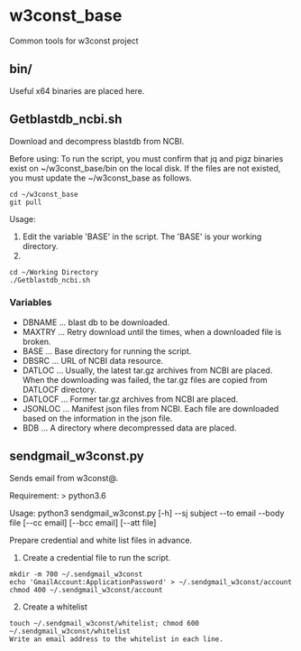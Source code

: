 # w3const_base
Common tools for w3const project

## bin/
Useful x64 binaries are placed here.

## Getblastdb_ncbi.sh
Download and decompress blastdb from NCBI.

Before using:
To run the script, you must confirm that jq and pigz binaries exist on ~/w3const_base/bin on the local disk. If the files are not existed, you must update the ~/w3const_base as follows.
~~~
cd ~/w3const_base
git pull
~~~

Usage:

1. Edit the variable 'BASE' in the script. The 'BASE' is your working directory.
2. 
~~~
cd ~/Working Directory
./Getblastdb_ncbi.sh
~~~

### Variables
* DBNAME ... blast db to be downloaded.
* MAXTRY ... Retry download until the times, when a downloaded file is broken.
* BASE ... Base directory for running the script.
* DBSRC ... URL of NCBI data resource.
* DATLOC ... Usually, the latest tar.gz archives from NCBI are placed. When the downloading was failed, the tar.gz files are copied from DATLOCF directory.
* DATLOCF ... Former tar.gz archives from NCBI are placed.
* JSONLOC ... Manifest json files from NCBI. Each file are downloaded based on the information in the json file.
* BDB ... A directory where decompressed data are placed.

## sendgmail_w3const.py
Sends email from w3const@.

Requirement: > python3.6

Usage:
python3 sendgmail_w3const.py [-h] --sj subject --to email --body file [--cc email] [--bcc email] [--att file]

Prepare credential and white list files in advance.
1. Create a credential file to run the script.
~~~  
mkdir -m 700 ~/.sendgmail_w3const
echo 'GmailAccount:ApplicationPassword' > ~/.sendgmail_w3const/account
chmod 400 ~/.sendgmail_w3const/account
~~~
2. Create a whitelist
~~~
touch ~/.sendgmail_w3const/whitelist; chmod 600 ~/.sendgmail_w3const/whitelist
Write an email address to the whitelist in each line.
~~~
